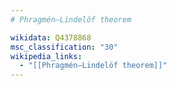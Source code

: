 ```yaml
---
# Phragmén–Lindelöf theorem

wikidata: Q4378868
msc_classification: "30"
wikipedia_links:
  - "[[Phragmén–Lindelöf theorem]]"
---
```


